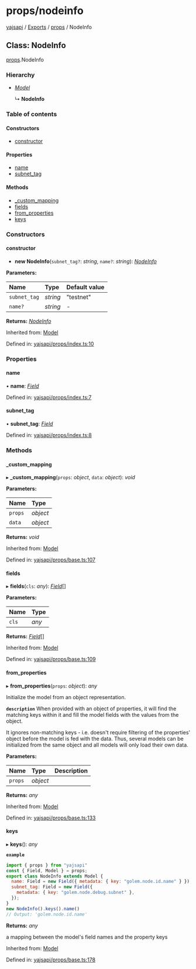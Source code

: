 # props/nodeinfo

[yajsapi](https://github.com/golemfactory/yagna-docs/tree/9699eb3e934dbc2c15063c37bc7a317a2c47fef4/yajsapi/README.md) / [Exports](https://github.com/golemfactory/yagna-docs/tree/9699eb3e934dbc2c15063c37bc7a317a2c47fef4/yajsapi/modules.md) / [props](../yajsapi-2/props.md) / NodeInfo

## Class: NodeInfo

[props](../yajsapi-2/props.md).NodeInfo

### Hierarchy

* [_Model_](props_base.model.md)

  ↳ **NodeInfo**

### Table of contents

#### Constructors

* [constructor](props.nodeinfo.md#constructor)

#### Properties

* [name](props.nodeinfo.md#name)
* [subnet\_tag](props.nodeinfo.md#subnet_tag)

#### Methods

* [\_custom\_mapping](props.nodeinfo.md#_custom_mapping)
* [fields](props.nodeinfo.md#fields)
* [from\_properties](props.nodeinfo.md#from_properties)
* [keys](props.nodeinfo.md#keys)

### Constructors

#### constructor

+ **new NodeInfo**\(`subnet_tag?`: _string_, `name?`: _string_\): [_NodeInfo_](props.nodeinfo.md)

**Parameters:**

| Name | Type | Default value |
| :--- | :--- | :--- |
| `subnet_tag` | _string_ | "testnet" |
| `name?` | _string_ | - |

**Returns:** [_NodeInfo_](props.nodeinfo.md)

Inherited from: [Model](props_base.model.md)

Defined in: [yajsapi/props/index.ts:10](https://github.com/golemfactory/yajsapi/blob/0a8d8c8/yajsapi/props/index.ts#L10)

### Properties

#### name

• **name**: [_Field_](props_base.field.md)

Defined in: [yajsapi/props/index.ts:7](https://github.com/golemfactory/yajsapi/blob/0a8d8c8/yajsapi/props/index.ts#L7)

#### subnet\_tag

• **subnet\_tag**: [_Field_](props_base.field.md)

Defined in: [yajsapi/props/index.ts:8](https://github.com/golemfactory/yajsapi/blob/0a8d8c8/yajsapi/props/index.ts#L8)

### Methods

#### \_custom\_mapping

▸ **\_custom\_mapping**\(`props`: _object_, `data`: _object_\): _void_

**Parameters:**

| Name | Type |
| :--- | :--- |
| `props` | _object_ |
| `data` | _object_ |

**Returns:** _void_

Inherited from: [Model](props_base.model.md)

Defined in: [yajsapi/props/base.ts:107](https://github.com/golemfactory/yajsapi/blob/0a8d8c8/yajsapi/props/base.ts#L107)

#### fields

▸ **fields**\(`cls`: _any_\): [_Field_](props_base.field.md)\[\]

**Parameters:**

| Name | Type |
| :--- | :--- |
| `cls` | _any_ |

**Returns:** [_Field_](props_base.field.md)\[\]

Inherited from: [Model](props_base.model.md)

Defined in: [yajsapi/props/base.ts:109](https://github.com/golemfactory/yajsapi/blob/0a8d8c8/yajsapi/props/base.ts#L109)

#### from\_properties

▸ **from\_properties**\(`props`: _object_\): _any_

Initialize the model from an object representation.

**`description`** When provided with an object of properties, it will find the matching keys within it and fill the model fields with the values from the object.

It ignores non-matching keys - i.e. doesn't require filtering of the properties' object before the model is fed with the data. Thus, several models can be initialized from the same object and all models will only load their own data.

**Parameters:**

| Name | Type | Description |
| :--- | :--- | :--- |
| `props` | _object_ |  |

**Returns:** _any_

Inherited from: [Model](props_base.model.md)

Defined in: [yajsapi/props/base.ts:133](https://github.com/golemfactory/yajsapi/blob/0a8d8c8/yajsapi/props/base.ts#L133)

#### keys

▸ **keys**\(\): _any_

**`example`**

```javascript
import { props } from "yajsapi"
const { Field, Model } = props;
export class NodeInfo extends Model {
  name: Field = new Field({ metadata: { key: "golem.node.id.name" } });
  subnet_tag: Field = new Field({
    metadata: { key: "golem.node.debug.subnet" },
  });
}
new NodeInfo().keys().name()
// Output: 'golem.node.id.name'
```

**Returns:** _any_

a mapping between the model's field names and the property keys

Inherited from: [Model](props_base.model.md)

Defined in: [yajsapi/props/base.ts:178](https://github.com/golemfactory/yajsapi/blob/0a8d8c8/yajsapi/props/base.ts#L178)

